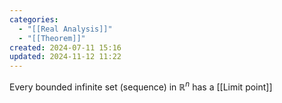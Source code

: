```yaml
---
categories:
  - "[[Real Analysis]]"
  - "[[Theorem]]"
created: 2024-07-11 15:16
updated: 2024-11-12 11:22
---
```

Every bounded infinite set (sequence) in $\mathbb{R}^n$ has a [[Limit point]]